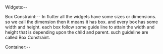 
Widgets:--

Box Constraint:-- In flutter all the widgets have some sizes or dimensions. so we call the dimension then it means it has box. and every box has some width and height. each box follow some guide line to attain the width and height that is depending upon the child and parent. such guideline are called Box Constraint.

Container:--


